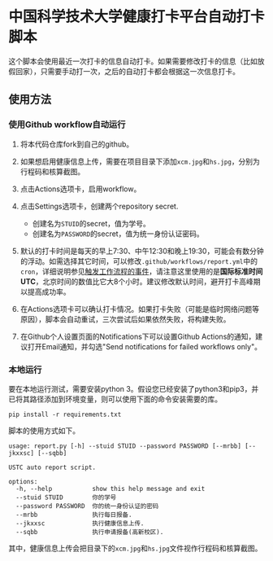 # 中国科学技术大学健康打卡平台自动打卡脚本

这个脚本会使用最近一次打卡的信息自动打卡。如果需要修改打卡的信息（比如放假回家），只需要手动打一次，之后的自动打卡都会根据这一次信息打卡。

## 使用方法

### 使用Github workflow自动运行

1. 将本代码仓库fork到自己的github。

2. 如果想启用健康信息上传，需要在项目目录下添加`xcm.jpg`和`hs.jpg`，分别为行程码和核算截图。

2. 点击Actions选项卡，启用workflow。

3. 点击Settings选项卡，创建两个repository secret.
   - 创建名为`STUID`的secret，值为学号。
   - 创建名为`PASSWORD`的secret，值为统一身份认证密码。

4. 默认的打卡时间是每天的早上7:30、中午12:30和晚上19:30，可能会有数分钟的浮动。如需选择其它时间，可以修改`.github/workflows/report.yml`中的`cron`，详细说明参见[触发工作流程的事件](https://docs.github.com/cn/actions/reference/events-that-trigger-workflows#scheduled-events)，请注意这里使用的是**国际标准时间UTC**，北京时间的数值比它大8个小时。建议修改默认时间，避开打卡高峰期以提高成功率。

5. 在Actions选项卡可以确认打卡情况。如果打卡失败（可能是临时网络问题等原因），脚本会自动重试，三次尝试后如果依然失败，将构建失败。

6. 在Github个人设置页面的Notifications下可以设置Github Actions的通知，建议打开Email通知，并勾选"Send notifications for failed workflows only"。

### 本地运行

要在本地运行测试，需要安装python 3。假设您已经安装了python3和pip3，并已将其路径添加到环境变量，则可以使用下面的命令安装需要的库。

```shell
pip install -r requirements.txt
```

脚本的使用方式如下。

```shell
usage: report.py [-h] --stuid STUID --password PASSWORD [--mrbb] [--jkxxsc] [--sqbb]

USTC auto report script.

options:
  -h, --help           show this help message and exit
  --stuid STUID        你的学号
  --password PASSWORD  你的统一身份认证的密码
  --mrbb               执行每日报备.
  --jkxxsc             执行健康信息上传.
  --sqbb               执行申请报备(高新校区).
```

其中，健康信息上传会把目录下的`xcm.jpg`和`hs.jpg`文件视作行程码和核算截图。